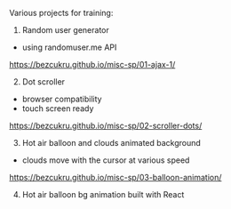 Various projects for training:

1. Random user generator
- using randomuser.me API

https://bezcukru.github.io/misc-sp/01-ajax-1/

2. Dot scroller
- browser compatibility
- touch screen ready

https://bezcukru.github.io/misc-sp/02-scroller-dots/

3. Hot air balloon and clouds animated background
- clouds move with the cursor at various speed

https://bezcukru.github.io/misc-sp/03-balloon-animation/

4. Hot air balloon bg animation built with React



